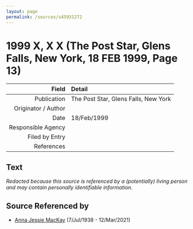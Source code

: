 ```yaml
---
layout: page
permalink: /sources/s45931272
---
```


# 1999 X, X X (The Post Star, Glens Falls, New York, 18 FEB 1999, Page 13)

Field | Detail
---:|:---
Publication | The Post Star, Glens Falls, New York
Originator / Author | 
Date | 18/Feb/1999
Responsible Agency | 
Filed by Entry | 
References | 

## Text

_Redacted because this source is referenced by a (potentially) living person and may contain personally identifiable information._

## Source Referenced by

* [Anna Jessie MacKay](../people/@41265374@-anna-jessie-mackay-b1938-7-7-d2021-3-12.md) (7/Jul/1938 - 12/Mar/2021)
